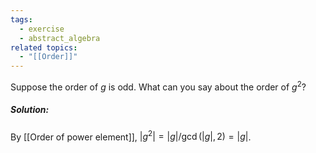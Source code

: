 ```yaml
---
tags:
  - exercise
  - abstract_algebra
related topics:
  - "[[Order]]"
---
```

Suppose the order of $g$ is odd. What can you say about the order of $g^2$?
##### Solution:
By [[Order of power element]], $|g^2|=|g|/\gcd(|g|,2)=|g|$.